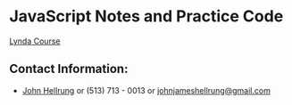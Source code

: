 # JavaScript Notes and Practice Code
[Lynda Course](https://www.lynda.com/JavaScript-tutorials/How-use-exercise-files/574716/612018-4.html?srchtrk=index%3a1%0alinktypeid%3a2%0aq%3ajavascript+essential%0apage%3a1%0as%3arelevance%0asa%3atrue%0aproducttypeid%3a2)

## Contact Information:
- [John Hellrung](https://github.com/Hellrungj) or (513) 713 - 0013 or johnjameshellrung@gmail.com

